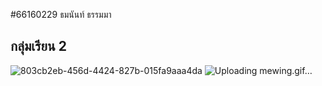 #66160229 ธมนันท์ ธรรมมา 
## กลุ่มเรียน 2 
![803cb2eb-456d-4424-827b-015fa9aaa4da](https://github.com/user-attachments/assets/6a3ddb63-1827-47ed-9000-8411809dafdc)
![Uploading mewing.gif…]()
